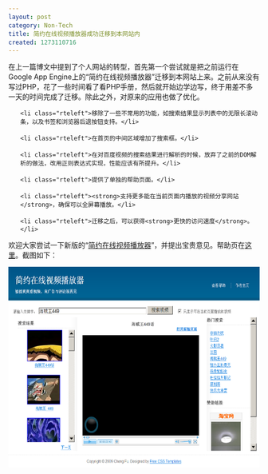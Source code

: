 ```yaml
---
layout: post
category: Non-Tech
title: 简约在线视频播放器成功迁移到本网站内
created: 1273110716
---
```

<p class="rteleft">在上一篇博文中提到了个人网站的转型，首先第一个尝试就是把之前运行在Google App Engine上的&ldquo;简约在线视频播放器&rdquo;迁移到本网站上来。之前从来没有写过PHP，花了一些时间看了看PHP手册，然后就开始边学边写，终于用差不多一天的时间完成了迁移。除此之外，对原来的应用也做了优化。</p>

<ul>

    <li class="rteleft">移除了一些不常用的功能，如搜索结果显示列表中的无限长滚动条，以及书签和浏览器后退按钮支持。</li>

    <li class="rteleft">在首页的中间区域增加了搜索框。</li>

    <li class="rteleft">在对百度视频的搜索结果进行解析的时候，放弃了之前的DOM解析的做法，改用正则表达式实现，性能应该有所提升。</li>

    <li class="rteleft">提供了单独的帮助页面。</li>

    <li class="rteleft"><strong>支持更多能在当前页面内播放的视频分享网站</strong>，确保可以全屏幕播放。</li>

    <li class="rteleft">迁移之后，可以获得<strong>更快的访问速度</strong>。</li>

</ul>


<p class="rteleft">欢迎大家尝试一下新版的&ldquo;<a target="_blank" href="http://www.cheng-fu.com/vp/">简约在线视频播放器</a>&rdquo;，并提出宝贵意见。帮助页在<a target="_blank" href="http://www.cheng-fu.com/vp/help.php">这里</a>。截图如下：</p>

<p class="rteleft"><img alt="截图" width="600" height="401" src="/assets/files/video-player.png" /></p>
